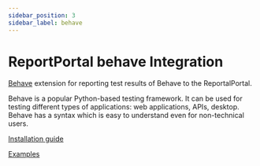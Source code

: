 ```yaml
---
sidebar_position: 3
sidebar_label: behave
---
```


# ReportPortal behave Integration

[Behave](https://behave.readthedocs.io/en/stable/) extension for reporting test results of Behave to the ReportalPortal.

Behave is a popular Python-based testing framework. It can be used for testing different types of applications: web applications, APIs, desktop. Behave has a syntax which is easy to understand even for non-technical users.

[Installation guide](https://github.com/reportportal/agent-python-behave#readme)

[Examples](https://github.com/reportportal/examples-python/tree/master/behave)

